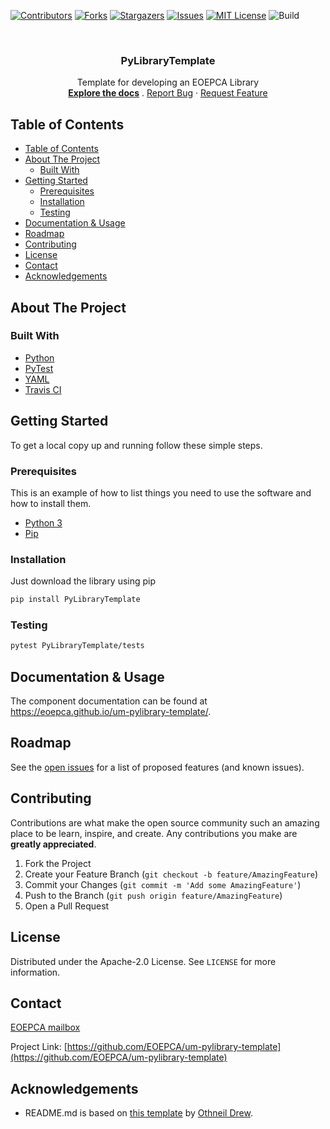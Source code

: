 <!--
***
*** To avoid retyping too much info. Do a search and replace for the following:
*** um-pylibrary-template, PyLibraryTemplate
-->
[![Contributors][contributors-shield]][contributors-url]
[![Forks][forks-shield]][forks-url]
[![Stargazers][stars-shield]][stars-url]
[![Issues][issues-shield]][issues-url]
[![MIT License][license-shield]][license-url]
![Build][build-shield]

<!-- PROJECT LOGO -->
<br />
<p align="center">
  <a href="https://github.com/EOEPCA/um-pylibrary-template">
  </a>

  <h3 align="center">PyLibraryTemplate</h3>

  <p align="center">
    Template for developing an EOEPCA Library
    <br />
    <a href="https://github.com/EOEPCA/um-pylibrary-template"><strong>Explore the docs</strong></a>
    .
    <a href="https://github.com/EOEPCA/um-pylibrary-template/issues">Report Bug</a>
    ·
    <a href="https://github.com/EOEPCA/um-pylibrary-template/issues">Request Feature</a>
  </p>
</p>

## Table of Contents

- [Table of Contents](#table-of-contents)
- [About The Project](#about-the-project)
  - [Built With](#built-with)
- [Getting Started](#getting-started)
  - [Prerequisites](#prerequisites)
  - [Installation](#installation)
  - [Testing](#testing)
- [Documentation & Usage](#documentation--usage)
- [Roadmap](#roadmap)
- [Contributing](#contributing)
- [License](#license)
- [Contact](#contact)
- [Acknowledgements](#acknowledgements)

## About The Project

### Built With

- [Python](https://www.python.org//)
- [PyTest](https://docs.pytest.org)
- [YAML](https://yaml.org/)
- [Travis CI](https://travis-ci.com/)

## Getting Started

To get a local copy up and running follow these simple steps.

### Prerequisites

This is an example of how to list things you need to use the software and how to install them.

- [Python 3](https://www.python.org//)
- [Pip](https://pip.pypa.io/en/stable/)

### Installation

Just download the library using pip

```sh
pip install PyLibraryTemplate
```

### Testing

```sh
pytest PyLibraryTemplate/tests
```

## Documentation & Usage

The component documentation can be found at https://eoepca.github.io/um-pylibrary-template/.

## Roadmap

See the [open issues](https://github.com/EOEPCA/um-pylibrary-template/issues) for a list of proposed features (and known issues).

## Contributing

Contributions are what make the open source community such an amazing place to be learn, inspire, and create. Any contributions you make are **greatly appreciated**.

1. Fork the Project
2. Create your Feature Branch (`git checkout -b feature/AmazingFeature`)
3. Commit your Changes (`git commit -m 'Add some AmazingFeature'`)
4. Push to the Branch (`git push origin feature/AmazingFeature`)
5. Open a Pull Request

## License

Distributed under the Apache-2.0 License. See `LICENSE` for more information.

## Contact

[EOEPCA mailbox](eoepca.systemteam@telespazio.com)

Project Link: [https://github.com/EOEPCA/um-pylibrary-template](https://github.com/EOEPCA/um-pylibrary-template)

## Acknowledgements

- README.md is based on [this template](https://github.com/othneildrew/Best-README-Template) by [Othneil Drew](https://github.com/othneildrew).


[contributors-shield]: https://img.shields.io/github/contributors/EOEPCA/um-pylibrary-template.svg?style=flat-square
[contributors-url]: https://github.com/EOEPCA/um-pylibrary-template/graphs/contributors
[forks-shield]: https://img.shields.io/github/forks/EOEPCA/um-pylibrary-template.svg?style=flat-square
[forks-url]: https://github.com/EOEPCA/um-pylibrary-template/network/members
[stars-shield]: https://img.shields.io/github/stars/EOEPCA/um-pylibrary-template.svg?style=flat-square
[stars-url]: https://github.com/EOEPCA/um-pylibrary-template/stargazers
[issues-shield]: https://img.shields.io/github/issues/EOEPCA/um-pylibrary-template.svg?style=flat-square
[issues-url]: https://github.com/EOEPCA/um-pylibrary-template/issues
[license-shield]: https://img.shields.io/github/license/EOEPCA/um-pylibrary-template.svg?style=flat-square
[license-url]: https://github.com/EOEPCA/um-pylibrary-template/blob/master/LICENSE
[build-shield]: https://www.travis-ci.com/EOEPCA/um-pylibrary-template.svg?branch=master
